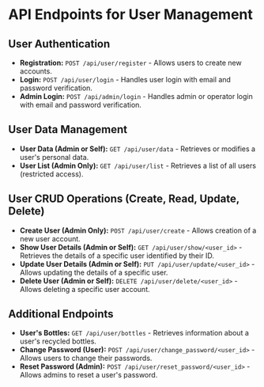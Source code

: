 # API Endpoints for User Management

## User Authentication

- **Registration:** `POST /api/user/register` - Allows users to create new accounts.
- **Login:** `POST /api/user/login` - Handles user login with email and password verification.
- **Admin Login:** `POST /api/admin/login` - Handles admin or operator login with email and password verification.

## User Data Management

- **User Data (Admin or Self):** `GET /api/user/data` - Retrieves or modifies a user's personal data.
- **User List (Admin Only):** `GET /api/user/list` - Retrieves a list of all users (restricted access).

## User CRUD Operations (Create, Read, Update, Delete)

- **Create User (Admin Only):** `POST /api/user/create` - Allows creation of a new user account.
- **Show User Details (Admin or Self):** `GET /api/user/show/<user_id>` - Retrieves the details of a specific user identified by their ID.
- **Update User Details (Admin or Self):** `PUT /api/user/update/<user_id>` - Allows updating the details of a specific user.
- **Delete User (Admin or Self):** `DELETE /api/user/delete/<user_id>` - Allows deleting a specific user account.

## Additional Endpoints

- **User's Bottles:** `GET /api/user/bottles` - Retrieves information about a user's recycled bottles.
- **Change Password (User):** `POST /api/user/change_password/<user_id>` - Allows users to change their passwords.
- **Reset Password (Admin):** `POST /api/user/reset_password/<user_id>` - Allows admins to reset a user's password.
